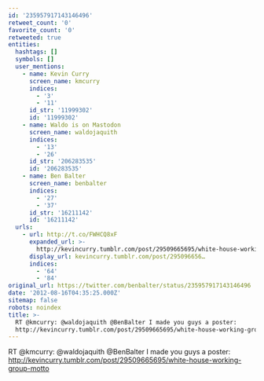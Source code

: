 ```yaml
---
id: '235957917143146496'
retweet_count: '0'
favorite_count: '0'
retweeted: true
entities:
  hashtags: []
  symbols: []
  user_mentions:
    - name: Kevin Curry
      screen_name: kmcurry
      indices:
        - '3'
        - '11'
      id_str: '11999302'
      id: '11999302'
    - name: Waldo is on Mastodon
      screen_name: waldojaquith
      indices:
        - '13'
        - '26'
      id_str: '206283535'
      id: '206283535'
    - name: Ben Balter
      screen_name: benbalter
      indices:
        - '27'
        - '37'
      id_str: '16211142'
      id: '16211142'
  urls:
    - url: http://t.co/FWHCQ8xF
      expanded_url: >-
        http://kevincurry.tumblr.com/post/29509665695/white-house-working-group-motto
      display_url: kevincurry.tumblr.com/post/295096656…
      indices:
        - '64'
        - '84'
original_url: https://twitter.com/benbalter/status/235957917143146496
date: '2012-08-16T04:35:25.000Z'
sitemap: false
robots: noindex
title: >-
  RT @kmcurry: @waldojaquith @BenBalter I made you guys a poster:
  http://kevincurry.tumblr.com/post/29509665695/white-house-working-group-motto
---
```


RT @kmcurry: @waldojaquith @BenBalter I made you guys a poster: http://kevincurry.tumblr.com/post/29509665695/white-house-working-group-motto
